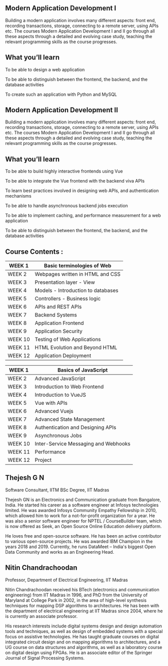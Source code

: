 ## Modern Application Development I

Building a modern application involves many different aspects: front end, recording transactions, storage, connecting to a remote server, using APIs etc. The courses Modern Application Development I and II go through all these aspects through a detailed and evolving case study, teaching the relevant programming skills as the course progresses.

## What you’ll learn

To be able to design a web application

To be able to distinguish between the frontend, the backend, and the database activities

To create such an application with Python and MySQL


## Modern Application Development II

Building a modern application involves many different aspects: front end, recording transactions, storage, connecting to a remote server, using APIs etc. The courses Modern Application Development I and II go through all these aspects through a detailed and evolving case study, teaching the relevant programming skills as the course progresses.


## What you’ll learn

To be able to build highly interactive frontends using Vue

To be able to integrate the Vue frontend with the backend viva APIs

To learn best practices involved in designing web APIs, and authentication mechanisms

To be able to handle asynchronous backend jobs execution

To be able to implement caching, and performance measurement for a web application

To be able to distinguish between the frontend, the backend, and the database activities

## Course Contents :

| WEEK 1  | Basic terminologies of Web         |
| ------- | ---------------------------------- |
| WEEK 2  | Webpages written in HTML and CSS   |
| WEEK 3  | Presentation layer - View          |
| WEEK 4  | Models - Introduction to databases |
| WEEK 5  | Controllers - Business logic       |
| WEEK 6  | APIs and REST APIs                 |
| WEEK 7  | Backend Systems                    |
| WEEK 8  | Application Frontend               |
| WEEK 9  | Application Security               |
| WEEK 10 | Testing of Web Applications        |
| WEEK 11 | HTML Evolution and Beyond HTML     |
| WEEK 12 | Application Deployment             |



| WEEK 1  | Basics of JavaScript                 |
| ------- | ------------------------------------ |
| WEEK 2  | Advanced JavaScript                  |
| WEEK 3  | Introduction to Web Frontend         |
| WEEK 4  | Introduction to VueJS                |
| WEEK 5  | Vue with APIs                        |
| WEEK 6  | Advanced Vuejs                       |
| WEEK 7  | Advanced State Management            |
| WEEK 8  | Authentication and Designing APIs    |
| WEEK 9  | Asynchronous Jobs                    |
| WEEK 10 | Inter-Service Messaging and Webhooks |
| WEEK 11 | Performance                          |
| WEEK 12 | Project                              |





## Thejesh G N

Software Consultant, IITM BSc Degree, IIT Madras

Thejesh GN is an Electronics and Communication graduate from Bangalore, India. He started his career as a software engineer at Infosys technologies limited. He was awarded Infosys Community Empathy Fellowship in 2010, which allowed him to work for a not-for-profit organization for a year. He was also a senior software engineer for NPTEL / CourseBuilder team, which is now offered as Seek, an Open Source Online Education delivery platform.

He loves free and open-source software. He has been an active contributor to various open-source projects. He was awarded IBM Champion in the years 2018 and 2019. Currently, he runs DataMeet – India's biggest Open Data Community and works as an Engineering Head.


## Nitin Chandrachoodan

Professor, Department of Electrical Engineering, IIT Madras

Nitin Chandrachoodan received his BTech (electronics and communication engineering) from IIT Madras in 1996, and PhD from the University of Maryland at College Park in 2002, in the area of high-level synthesis techniques for mapping DSP algorithms to architectures. He has been with the department of electrical engineering at IIT Madras since 2004, where he is currently an associate professor.

His research interests include digital systems design and design automation tools and techniques, as well as design of embedded systems with a special focus on assistive technologies. He has taught graduate courses on digital integrated circuit design and on mapping algorithms to architectures, and a UG course on data structures and algorithms, as well as a laboratory course on digital design using FPGAs. He is an associate editor of the Springer Journal of Signal Processing Systems.

